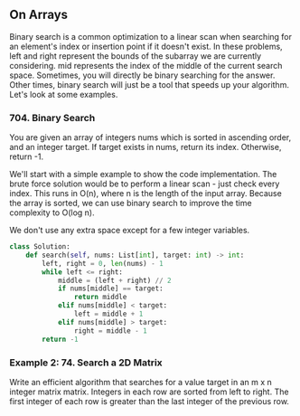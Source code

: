 ## On Arrays

Binary search is a common optimization to a linear scan when searching for an element's index or insertion point 
if it doesn't exist. In these problems, left and right represent the bounds of the subarray we are currently considering. 
mid represents the index of the middle of the current search space. Sometimes, 
you will directly be binary searching for the answer. Other times, 
binary search will just be a tool that speeds up your algorithm. Let's look at some examples.

<h3>704. Binary Search</h3>
You are given an array of integers nums which is sorted in ascending order, and an integer target. 
If target exists in nums, return its index. Otherwise, return -1.

We'll start with a simple example to show the code implementation. 
The brute force solution would be to perform a linear scan - just check every index. This runs in O(n), 
where n is the length of the input array. Because the array is sorted, 
we can use binary search to improve the time complexity to O(log n).

We don't use any extra space except for a few integer variables.

```python
class Solution:
    def search(self, nums: List[int], target: int) -> int:
        left, right = 0, len(nums) - 1
        while left <= right:
            middle = (left + right) // 2
            if nums[middle] == target:
                return middle
            elif nums[middle] < target:
                left = middle + 1
            elif nums[middle] > target:
                right = middle - 1
        return -1
```

<h3>Example 2: 74. Search a 2D Matrix</h3>
Write an efficient algorithm that searches for a value target in an m x n integer matrix matrix. 
Integers in each row are sorted from left to right. The first integer of each row is greater 
than the last integer of the previous row.


